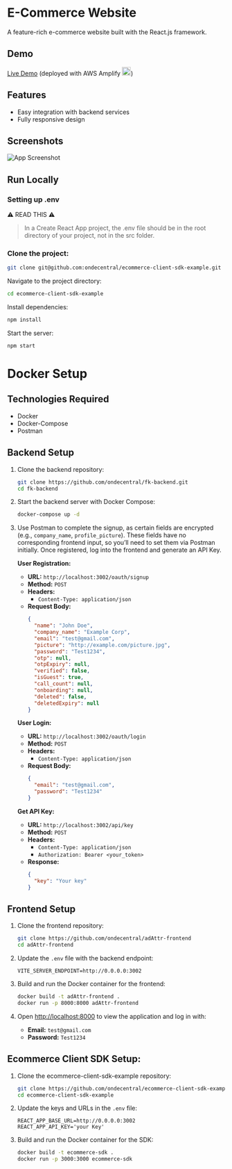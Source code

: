 # E-Commerce Website

A feature-rich e-commerce website built with the React.js framework.

## Demo

[Live Demo](https://demo.ondecentral.com) (deployed with AWS Amplify <img src="https://docs.amplify.aws/assets/logo-dark.svg" alt="Amplify Logo" width="20" height="20" style="margin-bottom:-5px;"/>)

## Features

- Easy integration with backend services
- Fully responsive design

## Screenshots

![App Screenshot](https://i.ibb.co/fQ293tm/image.png)

## Run Locally

### Setting up .env

⚠️ READ THIS ⚠️
> In a Create React App project, the .env file should be in the root directory of your project, not in the src folder.

### Clone the project:

```bash
git clone git@github.com:ondecentral/ecommerce-client-sdk-example.git
```

Navigate to the project directory:

```bash
cd ecommerce-client-sdk-example
```

Install dependencies:

```bash
npm install
```

Start the server:

```bash
npm start
```
# Docker Setup
## Technologies Required

- Docker
- Docker-Compose
- Postman 

## Backend Setup

1. Clone the backend repository:

   ```bash
   git clone https://github.com/ondecentral/fk-backend.git
   cd fk-backend
   ```

2. Start the backend server with Docker Compose:

   ```bash
   docker-compose up -d
   ```

3. Use Postman to complete the signup, as certain fields are encrypted (e.g., `company_name`, `profile_picture`). These fields have no corresponding frontend input, so you’ll need to set them via Postman initially. Once registered, log into the frontend and generate an API Key.

   **User Registration:**
   - **URL:** `http://localhost:3002/oauth/signup`
   - **Method:** `POST`
   - **Headers:**
     - `Content-Type: application/json`
   - **Request Body:**
     ```json
     {
       "name": "John Doe",
       "company_name": "Example Corp",
       "email": "test@gmail.com",
       "picture": "http://example.com/picture.jpg",
       "password": "Test1234",
       "otp": null,
       "otpExpiry": null,
       "verified": false,
       "isGuest": true,
       "call_count": null,
       "onboarding": null,
       "deleted": false,
       "deletedExpiry": null
     }
     ```

   **User Login:**
   - **URL:** `http://localhost:3002/oauth/login`
   - **Method:** `POST`
   - **Headers:**
     - `Content-Type: application/json`
   - **Request Body:**
     ```json
     {
       "email": "test@gmail.com",
       "password": "Test1234"
     }
     ```

   **Get API Key:**
   - **URL:** `http://localhost:3002/api/key`
   - **Method:** `POST`
   - **Headers:**
     - `Content-Type: application/json`
     - `Authorization: Bearer <your_token>`
   - **Response:**
     ```json
     {
       "key": "Your key"
     }
     ```

## Frontend Setup

1. Clone the frontend repository:

   ```bash
   git clone https://github.com/ondecentral/adAttr-frontend
   cd adAttr-frontend
   ```

2. Update the `.env` file with the backend endpoint:

   ```env
   VITE_SERVER_ENDPOINT=http://0.0.0.0:3002
   ```

3. Build and run the Docker container for the frontend:

   ```bash
   docker build -t adAttr-frontend .
   docker run -p 8000:8000 adAttr-frontend
   ```

4. Open [http://localhost:8000](http://localhost:8000) to view the application and log in with:
   - **Email:** `test@gmail.com`
   - **Password:** `Test1234`

## Ecommerce Client SDK Setup:

1. Clone the ecommerce-client-sdk-example repository:

   ```bash
   git clone https://github.com/ondecentral/ecommerce-client-sdk-example
   cd ecommerce-client-sdk-example
   ```

2. Update the keys and URLs in the `.env` file:

   ```env
   REACT_APP_BASE_URL=http://0.0.0.0:3002
   REACT_APP_API_KEY='your Key'
   ```

3. Build and run the Docker container for the SDK:

   ```bash
   docker build -t ecommerce-sdk .
   docker run -p 3000:3000 ecommerce-sdk
   ```
